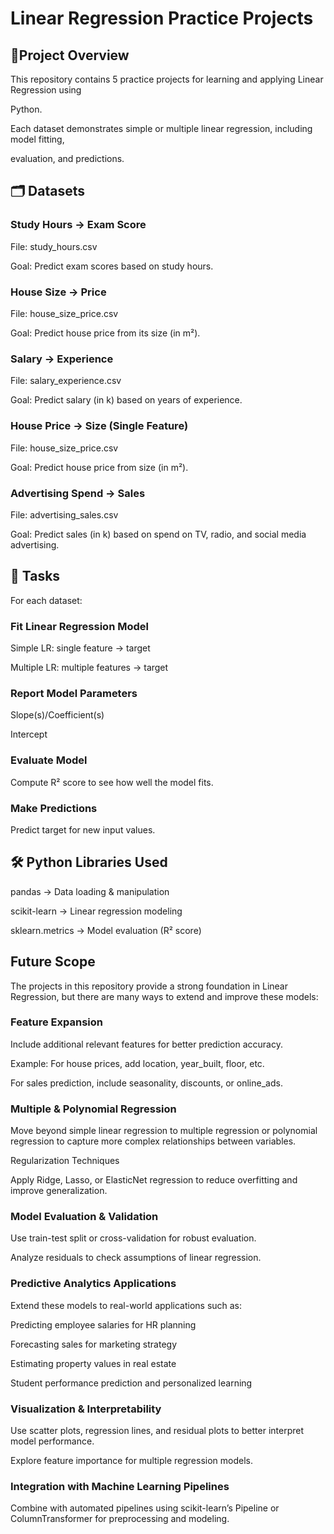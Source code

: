 # Linear Regression Practice Projects

## 📄Project Overview

This repository contains 5 practice projects for learning and applying Linear Regression using

Python.

Each dataset demonstrates simple or multiple linear regression, including model fitting, 

evaluation, and predictions.

## 🗂️ Datasets

### Study Hours → Exam Score

File: study_hours.csv

Goal: Predict exam scores based on study hours.

### House Size → Price

File: house_size_price.csv

Goal: Predict house price from its size (in m²).

### Salary → Experience

File: salary_experience.csv

Goal: Predict salary (in k) based on years of experience.

### House Price → Size (Single Feature)

File: house_size_price.csv

Goal: Predict house price from size (in m²).

### Advertising Spend → Sales

File: advertising_sales.csv

Goal: Predict sales (in k) based on spend on TV, radio, and social media advertising.

## 🧮 Tasks

For each dataset:

### Fit Linear Regression Model

Simple LR: single feature → target

Multiple LR: multiple features → target

### Report Model Parameters

Slope(s)/Coefficient(s)

Intercept

### Evaluate Model

Compute R² score to see how well the model fits.

### Make Predictions

Predict target for new input values.

## 🛠️ Python Libraries Used

pandas → Data loading & manipulation

scikit-learn → Linear regression modeling

sklearn.metrics → Model evaluation (R² score)

## Future Scope

The projects in this repository provide a strong foundation in Linear Regression, but there are many ways to extend and improve these models:

### Feature Expansion

Include additional relevant features for better prediction accuracy.

Example: For house prices, add location, year_built, floor, etc.

For sales prediction, include seasonality, discounts, or online_ads.

### Multiple & Polynomial Regression

Move beyond simple linear regression to multiple regression or polynomial regression to capture more complex relationships between variables.

Regularization Techniques

Apply Ridge, Lasso, or ElasticNet regression to reduce overfitting and improve generalization.

### Model Evaluation & Validation

Use train-test split or cross-validation for robust evaluation.

Analyze residuals to check assumptions of linear regression.

### Predictive Analytics Applications

Extend these models to real-world applications such as:

Predicting employee salaries for HR planning

Forecasting sales for marketing strategy

Estimating property values in real estate

Student performance prediction and personalized learning

### Visualization & Interpretability

Use scatter plots, regression lines, and residual plots to better interpret model performance.

Explore feature importance for multiple regression models.

### Integration with Machine Learning Pipelines

Combine with automated pipelines using scikit-learn’s Pipeline or ColumnTransformer for preprocessing and modeling.
